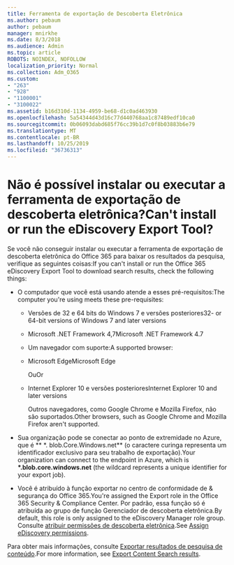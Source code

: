```yaml
---
title: Ferramenta de exportação de Descoberta Eletrônica
ms.author: pebaum
author: pebaum
manager: mnirkhe
ms.date: 8/3/2018
ms.audience: Admin
ms.topic: article
ROBOTS: NOINDEX, NOFOLLOW
localization_priority: Normal
ms.collection: Adm_O365
ms.custom:
- "263"
- "928"
- "1100001"
- "3100022"
ms.assetid: b16d310d-1134-4959-be68-d1c0ad463930
ms.openlocfilehash: 5a54344d43d16c77d440768aa1c87489edf10ca0
ms.sourcegitcommit: 0b06093dabd685f76cc39b1d7c0f8b03883b6e79
ms.translationtype: MT
ms.contentlocale: pt-BR
ms.lasthandoff: 10/25/2019
ms.locfileid: "36736313"
---
```

# <a name="cant-install-or-run-the-ediscovery-export-tool"></a><span data-ttu-id="70cb6-102">Não é possível instalar ou executar a ferramenta de exportação de descoberta eletrônica?</span><span class="sxs-lookup"><span data-stu-id="70cb6-102">Can't install or run the eDiscovery Export Tool?</span></span>

<span data-ttu-id="70cb6-103">Se você não conseguir instalar ou executar a ferramenta de exportação de descoberta eletrônica do Office 365 para baixar os resultados da pesquisa, verifique as seguintes coisas:</span><span class="sxs-lookup"><span data-stu-id="70cb6-103">If you can't install or run the Office 365 eDiscovery Export Tool to download search results, check the following things:</span></span>
  
- <span data-ttu-id="70cb6-104">O computador que você está usando atende a esses pré-requisitos:</span><span class="sxs-lookup"><span data-stu-id="70cb6-104">The computer you're using meets these pre-requisites:</span></span>

  - <span data-ttu-id="70cb6-105">Versões de 32 e 64 bits do Windows 7 e versões posteriores</span><span class="sxs-lookup"><span data-stu-id="70cb6-105">32- or 64-bit versions of Windows 7 and later versions</span></span>

  - <span data-ttu-id="70cb6-106">Microsoft .NET Framework 4,7</span><span class="sxs-lookup"><span data-stu-id="70cb6-106">Microsoft .NET Framework 4.7</span></span>

  - <span data-ttu-id="70cb6-107">Um navegador com suporte:</span><span class="sxs-lookup"><span data-stu-id="70cb6-107">A supported browser:</span></span>

  - <span data-ttu-id="70cb6-108">Microsoft Edge</span><span class="sxs-lookup"><span data-stu-id="70cb6-108">Microsoft Edge</span></span>

    <span data-ttu-id="70cb6-109">Ou</span><span class="sxs-lookup"><span data-stu-id="70cb6-109">Or</span></span>

  - <span data-ttu-id="70cb6-110">Internet Explorer 10 e versões posteriores</span><span class="sxs-lookup"><span data-stu-id="70cb6-110">Internet Explorer 10 and later versions</span></span>

    <span data-ttu-id="70cb6-111">Outros navegadores, como Google Chrome e Mozilla Firefox, não são suportados.</span><span class="sxs-lookup"><span data-stu-id="70cb6-111">Other browsers, such as Google Chrome and Mozilla Firefox aren't supported.</span></span>

- <span data-ttu-id="70cb6-112">Sua organização pode se conectar ao ponto de extremidade no Azure, que é \*\* \*. blob.Core.Windows.net\*\* (o caractere curinga representa um identificador exclusivo para seu trabalho de exportação).</span><span class="sxs-lookup"><span data-stu-id="70cb6-112">Your organization can connect to the endpoint in Azure, which is **\*.blob.core.windows.net** (the wildcard represents a unique identifier for your export job).</span></span>

- <span data-ttu-id="70cb6-113">Você é atribuído à função exportar no centro de conformidade de &amp; segurança do Office 365.</span><span class="sxs-lookup"><span data-stu-id="70cb6-113">You're assigned the Export role in the Office 365 Security &amp; Compliance Center.</span></span> <span data-ttu-id="70cb6-114">Por padrão, essa função só é atribuída ao grupo de função Gerenciador de descoberta eletrônica.</span><span class="sxs-lookup"><span data-stu-id="70cb6-114">By default, this role is only assigned to the eDiscovery Manager role group.</span></span> <span data-ttu-id="70cb6-115">Consulte [atribuir permissões de descoberta eletrônica](https://docs.microsoft.com/office365/securitycompliance/assign-ediscovery-permissions).</span><span class="sxs-lookup"><span data-stu-id="70cb6-115">See [Assign eDiscovery permissions](https://docs.microsoft.com/office365/securitycompliance/assign-ediscovery-permissions).</span></span>

<span data-ttu-id="70cb6-116">Para obter mais informações, consulte [Exportar resultados de pesquisa de conteúdo](https://docs.microsoft.com/office365/securitycompliance/export-search-results).</span><span class="sxs-lookup"><span data-stu-id="70cb6-116">For more information, see [Export Content Search results](https://docs.microsoft.com/office365/securitycompliance/export-search-results).</span></span>
  
